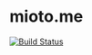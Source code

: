 # mioto.me

[![Build Status](https://drone.mioto.me/api/badges/yakumioto/mioto.me/status.svg)](https://drone.mioto.me/yakumioto/mioto.me)